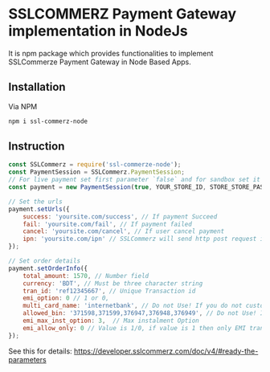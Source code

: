 # SSLCOMMERZ Payment Gateway implementation in NodeJs
It is npm package which provides functionalities to implement SSLCommerze Payment Gateway in Node Based Apps.

## Installation
Via NPM
```bash
npm i ssl-commerz-node
```

## Instruction
```js
const SSLCommerz = require('ssl-commerze-node');
const PaymentSession = SSLCommerz.PaymentSession;
// For live payment set first parameter `false` and for sandbox set it `true`
const payment = new PaymentSession(true, YOUR_STORE_ID, STORE_STORE_PASS)

// Set the urls
payment.setUrls({ 
    success: 'yoursite.com/success', // If payment Succeed
    fail: 'yoursite.com/fail', // If payment failed
    cancel: 'yoursite.com/cancel', // If user cancel payment
    ipn: 'yoursite.com/ipn' // SSLCommerz will send http post request in this link
});

// Set order details
payment.setOrderInfo({
    total_amount: 1570, // Number field
    currency: 'BDT', // Must be three character string
    tran_id: 'ref12345667', // Unique Transaction id 
    emi_option: 0 // 1 or 0,
    multi_card_name: 'internetbank', // Do not Use! If you do not customize the gateway list, 
    allowed_bin: '371598,371599,376947,376948,376949', // Do not Use! If you do not control on transaction 
    emi_max_inst_option: 3,  // Max instalment Option
    emi_allow_only: 0 // Value is 1/0, if value is 1 then only EMI transaction is possible
});

```
See this for details: https://developer.sslcommerz.com/doc/v4/#ready-the-parameters